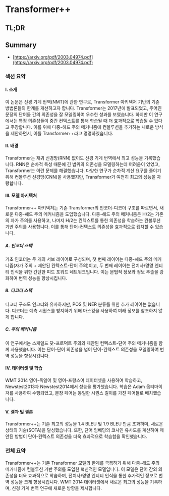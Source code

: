 # Transformer++
## TL;DR
## Summary
- [https://arxiv.org/pdf/2003.04974.pdf](https://arxiv.org/pdf/2003.04974.pdf)

### 섹션 요약

#### I. 소개
이 논문은 신경 기계 번역(NMT)에 관한 연구로, Transformer 아키텍처 기반의 기존 방법론들의 한계를 개선하고자 합니다. Transformer는 2017년에 발표되었고, 주어진 문장의 단어들 간의 의존성을 잘 모델링하여 우수한 성과를 보였습니다. 하지만 이 연구에서는 특정 의존성들이 중간 컨텍스트를 통해 학습될 때 더 효과적으로 학습될 수 있다고 주장합니다. 이를 위해 다중-헤드 주의 메커니즘에 컨볼루션을 추가하는 새로운 방식을 제안하면서, 이를 Transformer++라고 명명하였습니다.

#### II. 배경
Transformer는 재귀 신경망(RNN) 없이도 신경 기계 번역에서 최고 성능을 기록했습니다. RNN은 순차적 특성 때문에 긴 범위의 의존성을 모델링하는데 어려움이 있었고, Transformer는 이런 문제를 해결했습니다. 다양한 연구가 순차적 계산 요구를 줄이기 위해 컨볼루션 신경망(CNN)을 사용했지만, Transformer가 여전히 최고의 성능을 자랑합니다.

#### III. 모델 아키텍처
Transformer++ 아키텍처는 기존 Transformer의 인코더-디코더 구조를 따르면서, 새로운 다중-헤드 주의 메커니즘을 도입했습니다. 다중-헤드 주의 메커니즘은 H/2는 기존의 자가 주의를 사용하고, 나머지 H/2는 컨텍스트를 통한 의존성을 학습하는 컨볼루션 기반 주의를 사용합니다. 이를 통해 단어-컨텍스트 의존성을 효과적으로 캡처할 수 있습니다.

##### A. 인코더 스택
기초 인코더는 두 개의 서브 레이어로 구성되며, 첫 번째 레이어는 다중-헤드 주의 메커니즘(자가 주의 + 제안된 컨텍스트-단어 주의)이고, 두 번째 레이어는 전치사/명명 엔티티 인식을 위한 간단한 피드 포워드 네트워크입니다. 이는 문법적 정보와 정보 추출을 강화하여 번역 성능을 향상시킵니다.

##### B. 디코더 스택
디코더 구조도 인코더와 유사하지만, POS 및 NER 분류를 위한 추가 레이어는 없습니다. 디코더는 예측 시퀀스를 방지하기 위해 마스킹을 사용하여 미래 정보를 참조하지 않게 합니다.

##### C. 주의 메커니즘
이 연구에서는 스케일드 닷-프로덕트 주의와 제안된 컨텍스트-단어 주의 메커니즘을 함께 사용했습니다. 이는 단어-단어 의존성을 넘어 단어-컨텍스트 의존성을 모델링하여 번역 성능을 향상시킵니다.

#### IV. 데이터셋 및 학습
WMT 2014 영어-독일어 및 영어-프랑스어 데이터셋을 사용하여 학습하고, Newstest2013과 Newstest2014에서 성능을 평가했습니다. 학습은 Adam 옵티마이저를 사용하여 수행되었고, 문장 페어는 동일한 시퀀스 길이를 가진 페어들로 배치했습니다.

#### V. 결과 및 결론
Transformer++는 기존 최고의 성능을 1.4 BLEU 및 1.9 BLEU 만큼 초과하며, 새로운 상태의 기술(SOTA)을 달성했습니다. 또한, 단어 임베딩의 코사인 유사도를 계산하여 제안된 방법이 단어-컨텍스트 의존성을 더욱 효과적으로 학습함을 확인했습니다.

### 전체 요약
Transformer++는 기존 Transformer 모델의 한계를 극복하기 위해 다중-헤드 주의 메커니즘에 컨볼루션 기반 주의를 도입한 혁신적인 모델입니다. 이 모델은 단어 간의 의존성을 더욱 효과적으로 학습하며, 전치사/명명 엔티티 인식을 통한 추가적인 정보로 번역 성능을 크게 향상시킵니다. WMT 2014 데이터셋에서 새로운 최고의 성능을 기록하며, 신경 기계 번역 연구에 새로운 방향을 제시합니다.